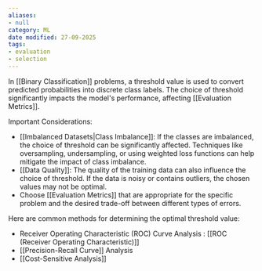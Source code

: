 ```yaml
---
aliases:
- null
category: ML
date modified: 27-09-2025
tags:
- evaluation
- selection
---
```

In [[Binary Classification]] problems, a threshold value is used to convert predicted probabilities into discrete class labels. The choice of threshold significantly impacts the model's performance, affecting [[Evaluation Metrics]].

Important Considerations:
* [[Imbalanced Datasets|Class Imbalance]]: If the classes are imbalanced, the choice of threshold can be significantly affected. Techniques like oversampling, undersampling, or using weighted loss functions can help mitigate the impact of class imbalance.
* [[Data Quality]]: The quality of the training data can also influence the choice of threshold. If the data is noisy or contains outliers, the chosen values may not be optimal.
* Choose [[Evaluation Metrics]] that are appropriate for the specific problem and the desired trade-off between different types of errors.

Here are common methods for determining the optimal threshold value:
- Receiver Operating Characteristic (ROC) Curve Analysis : [[ROC (Receiver Operating Characteristic)]]
- [[Precision-Recall Curve]] Analysis
- [[Cost-Sensitive Analysis]]